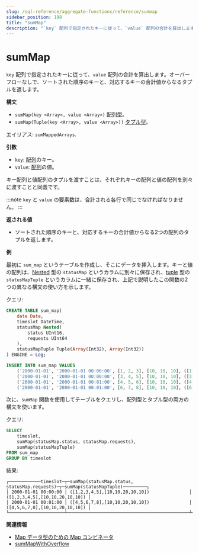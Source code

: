 ```yaml
---
slug: /sql-reference/aggregate-functions/reference/summap
sidebar_position: 198
title: "sumMap"
description: "`key` 配列で指定されたキーに従って、`value` 配列の合計を算出します。オーバーフローなしで、ソートされた順序のキーと、対応するキーの合計値からなるタプルを返します。"
---
```



# sumMap

`key` 配列で指定されたキーに従って、`value` 配列の合計を算出します。オーバーフローなしで、ソートされた順序のキーと、対応するキーの合計値からなるタプルを返します。

**構文**

- `sumMap(key <Array>, value <Array>)` [配列型](../../data-types/array.md)。
- `sumMap(Tuple(key <Array>, value <Array>))` [タプル型](../../data-types/tuple.md)。

エイリアス: `sumMappedArrays`.

**引数** 

- `key`: [配列](../../data-types/array.md)のキー。
- `value`: [配列](../../data-types/array.md)の値。

キー配列と値配列のタプルを渡すことは、それぞれキーの配列と値の配列を別々に渡すことと同義です。

:::note 
`key` と `value` の要素数は、合計される各行で同じでなければなりません。
:::

**返される値** 

- ソートされた順序のキーと、対応するキーの合計値からなる2つの配列のタプルを返します。

**例**

最初に `sum_map` というテーブルを作成し、そこにデータを挿入します。キーと値の配列は、[Nested](../../data-types/nested-data-structures/index.md) 型の `statusMap` というカラムに別々に保存され、[tuple](../../data-types/tuple.md) 型の `statusMapTuple` というカラムに一緒に保存され、上記で説明したこの関数の2つの異なる構文の使い方を示します。

クエリ:

``` sql
CREATE TABLE sum_map(
    date Date,
    timeslot DateTime,
    statusMap Nested(
        status UInt16,
        requests UInt64
    ),
    statusMapTuple Tuple(Array(Int32), Array(Int32))
) ENGINE = Log;
```
```sql
INSERT INTO sum_map VALUES
    ('2000-01-01', '2000-01-01 00:00:00', [1, 2, 3], [10, 10, 10], ([1, 2, 3], [10, 10, 10])),
    ('2000-01-01', '2000-01-01 00:00:00', [3, 4, 5], [10, 10, 10], ([3, 4, 5], [10, 10, 10])),
    ('2000-01-01', '2000-01-01 00:01:00', [4, 5, 6], [10, 10, 10], ([4, 5, 6], [10, 10, 10])),
    ('2000-01-01', '2000-01-01 00:01:00', [6, 7, 8], [10, 10, 10], ([6, 7, 8], [10, 10, 10]));
```

次に、`sumMap` 関数を使用してテーブルをクエリし、配列型とタプル型の両方の構文を使います。

クエリ:

``` sql
SELECT
    timeslot,
    sumMap(statusMap.status, statusMap.requests),
    sumMap(statusMapTuple)
FROM sum_map
GROUP BY timeslot
```

結果:

``` text
┌────────────timeslot─┬─sumMap(statusMap.status, statusMap.requests)─┬─sumMap(statusMapTuple)─────────┐
│ 2000-01-01 00:00:00 │ ([1,2,3,4,5],[10,10,20,10,10])               │ ([1,2,3,4,5],[10,10,20,10,10]) │
│ 2000-01-01 00:01:00 │ ([4,5,6,7,8],[10,10,20,10,10])               │ ([4,5,6,7,8],[10,10,20,10,10]) │
└─────────────────────┴──────────────────────────────────────────────┴────────────────────────────────┘
```

**関連情報**

- [Map データ型のための Map コンビネータ](../combinators.md#-map)
- [sumMapWithOverflow](../reference/summapwithoverflow.md)
